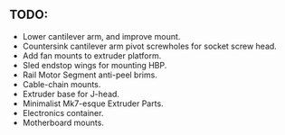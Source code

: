 TODO:
-----
* Lower cantilever arm, and improve mount.
* Countersink cantilever arm pivot screwholes for socket screw head.
* Add fan mounts to extruder platform.
* Sled endstop wings for mounting HBP.
* Rail Motor Segment anti-peel brims.
* Cable-chain mounts.
* Extruder base for J-head.
* Minimalist Mk7-esque Extruder Parts.
* Electronics container.
* Motherboard mounts.

